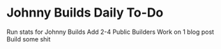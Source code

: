 # Johnny Builds Daily To-Do

Run stats for Johnny Builds
Add 2-4 Public Builders
Work on 1 blog post
Build some shit
